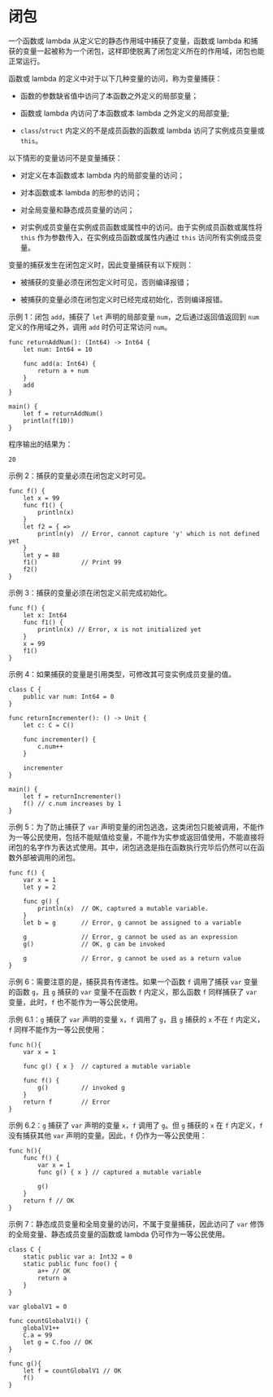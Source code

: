 # 闭包

一个函数或 lambda 从定义它的静态作用域中捕获了变量，函数或 lambda 和捕获的变量一起被称为一个闭包，这样即使脱离了闭包定义所在的作用域，闭包也能正常运行。

函数或 lambda 的定义中对于以下几种变量的访问，称为变量捕获：

- 函数的参数缺省值中访问了本函数之外定义的局部变量；

- 函数或 lambda 内访问了本函数或本 lambda 之外定义的局部变量;

- `class`/`struct` 内定义的不是成员函数的函数或 lambda 访问了实例成员变量或 `this`。

以下情形的变量访问不是变量捕获：

- 对定义在本函数或本 lambda 内的局部变量的访问；

- 对本函数或本 lambda 的形参的访问；

- 对全局变量和静态成员变量的访问；

- 对实例成员变量在实例成员函数或属性中的访问。由于实例成员函数或属性将 `this` 作为参数传入，在实例成员函数或属性内通过 `this` 访问所有实例成员变量。

变量的捕获发生在闭包定义时，因此变量捕获有以下规则：

- 被捕获的变量必须在闭包定义时可见，否则编译报错；

- 被捕获的变量必须在闭包定义时已经完成初始化，否则编译报错。

示例 1：闭包 `add`，捕获了 `let` 声明的局部变量 `num`，之后通过返回值返回到 `num` 定义的作用域之外，调用 `add` 时仍可正常访问 `num`。

<!-- verify -->

```cangjie
func returnAddNum(): (Int64) -> Int64 {
    let num: Int64 = 10

    func add(a: Int64) {
        return a + num
    }
    add
}

main() {
    let f = returnAddNum()
    println(f(10))
}
```

程序输出的结果为：

```text
20
```

示例 2：捕获的变量必须在闭包定义时可见。

<!-- compile.error -->

```cangjie
func f() {
    let x = 99
    func f1() {
        println(x)
    }
    let f2 = { =>
        println(y)  // Error, cannot capture 'y' which is not defined yet
    }
    let y = 88
    f1()            // Print 99
    f2()
}
```

示例 3：捕获的变量必须在闭包定义前完成初始化。

<!-- compile.error -error-->

```cangjie
func f() {
    let x: Int64
    func f1() {
        println(x) // Error, x is not initialized yet
    }
    x = 99
    f1()
}
```

示例 4：如果捕获的变量是引用类型，可修改其可变实例成员变量的值。

<!-- run -->

```cangjie
class C {
    public var num: Int64 = 0
}

func returnIncrementer(): () -> Unit {
    let c: C = C()

    func incrementer() {
        c.num++
    }

    incrementer
}

main() {
    let f = returnIncrementer()
    f() // c.num increases by 1
}
```

示例 5：为了防止捕获了 `var` 声明变量的闭包逃逸，这类闭包只能被调用，不能作为一等公民使用，包括不能赋值给变量，不能作为实参或返回值使用，不能直接将闭包的名字作为表达式使用。其中，闭包逃逸是指在函数执行完毕后仍然可以在函数外部被调用的闭包。

<!-- compile.error -->

```cangjie
func f() {
    var x = 1
    let y = 2

    func g() {
        println(x)  // OK, captured a mutable variable.
    }
    let b = g       // Error, g cannot be assigned to a variable

    g               // Error, g cannot be used as an expression
    g()             // OK, g can be invoked

    g               // Error, g cannot be used as a return value
}
```

示例 6：需要注意的是，捕获具有传递性。如果一个函数 `f` 调用了捕获 `var` 变量的函数 `g`，且 `g` 捕获的 `var` 变量不在函数 `f` 内定义，那么函数 `f` 同样捕获了 `var` 变量，此时，`f` 也不能作为一等公民使用。

示例 6.1：`g` 捕获了 `var` 声明的变量 `x`，`f` 调用了 `g`，且 `g` 捕获的 `x` 不在 `f` 内定义，`f` 同样不能作为一等公民使用：

<!-- compile.error -error-->

```cangjie
func h(){
    var x = 1

    func g() { x }  // captured a mutable variable

    func f() {
        g()         // invoked g
    }
    return f        // Error
}
```

示例 6.2：`g` 捕获了 `var` 声明的变量 `x`，`f` 调用了 `g`。但 `g` 捕获的 `x` 在 `f` 内定义，`f` 没有捕获其他 `var` 声明的变量。因此，`f` 仍作为一等公民使用：

<!-- compile -->

```cangjie
func h(){
    func f() {
        var x = 1
        func g() { x } // captured a mutable variable

        g()
    }
    return f // OK
}
```

示例 7：静态成员变量和全局变量的访问，不属于变量捕获，因此访问了 `var` 修饰的全局变量、静态成员变量的函数或 lambda 仍可作为一等公民使用。

<!-- compile -->

```cangjie
class C {
    static public var a: Int32 = 0
    static public func foo() {
        a++ // OK
        return a
    }
}

var globalV1 = 0

func countGlobalV1() {
    globalV1++
    C.a = 99
    let g = C.foo // OK
}

func g(){
    let f = countGlobalV1 // OK
    f()
}
```
